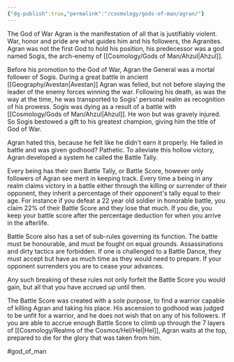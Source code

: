 ```yaml
---
{"dg-publish":true,"permalink":"/cosmology/gods-of-man/agran/"}
---
```


The God of War Agran is the manifestation of all that is justifiably violent. War, honor and pride are what guides him and his followers, the Agranites. Agran was not the first God to hold his position, his predecessor was a god named Sogis, the arch-enemy of [[Cosmology/Gods of Man/Ahzul\|Ahzul]]. 

Before his promotion to the God of War, Agran the General was a mortal follower of Sogis. During a great battle in ancient [[Geography/Avestan\|Avestan]] Agran was felled, but not before slaying the leader of the enemy forces winning the war. Following his death, as was the way at the time, he was transported to Sogis' personal realm as recognition of his prowess. Sogis was dying as a result of a battle with [[Cosmology/Gods of Man/Ahzul\|Ahzul]]. He won but was gravely injured. So Sogis bestowed a gift to his greatest champion, giving him the title of God of War. 

Agran hated this, because he felt like he didn't earn it properly. He failed in battle and was given godhood? Pathetic. To alleviate this hollow victory, Agran developed a system he called the Battle Tally. 

Every being has their own Battle Tally, or Battle Score, however only followers of Agran see merit in keeping track. Every time a being in any realm claims victory in a battle either through the killing or surrender of their opponent, they inherit a percentage of their opponent's tally equal to their age. For instance if you defeat a 22 year old soldier in honorable battle, you claim 22% of their Battle Score and they lose that much. If you die, you keep your battle score after the percentage deduction for when you arrive in the afterlife. 

Battle Score also has a set of sub-rules governing its function. The battle must be honourable, and must be fought on equal grounds. Assassinations and dirty tactics are forbidden. If one is challenged to a Battle Dance, they must accept but have as much time as they would need to prepare. If your opponent surrenders you are to cease your advances.

Any such breaking of these rules not only forfeit the Battle Score you would gain, but all that you have accrued up until then. 

The Battle Score was created with a sole purpose, to find a warrior capable of killing Agran and taking his place. His ascension to godhood was judged to be unfit for a warrior, and he does not wish that on any of his followers. If you are able to accrue enough Battle Score to climb up through the 7 layers of [[Cosmology/Realms of the Cosmos/Hel/Hel\|Hel]], Agran waits at the top, prepared to die for the glory that was taken from him.

#god_of_man